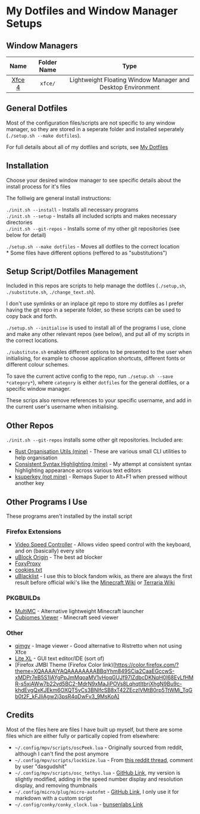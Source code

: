 # My Dotfiles and Window Manager Setups

## Window Managers

| Name | Folder Name | Type |
| :-: | :-: | :-: |	
| [Xfce 4](info/xfce4.md) | `xfce/` | Lightweight Floating Window Manager and Desktop Environment |

## General Dotfiles

Most of the configuration files/scripts are not specific to any window manager, so they are stored in a seperate folder and installed seperately (`./setup.sh --make dotfiles`).

For full details about all of my dotfiles and scripts, see [My Dotfiles](https://randomcoder67.github.io/dotfiles/index.html)

## Installation

Choose your desired window manager to see specific details about the install process for it's files

The folliwig are general install instructions:

`./init.sh --install` - Installs all necessary programs  
`./init.sh --setup` - Installs all included scripts and makes necessary directories  
`./init.sh --git-repos` - Installs some of my other git repositories (see below for detail)  

`./setup.sh --make dotfiles` - Moves all dotfiles to the correct location  
	* Some files have different options (reffered to as "substitutions")

## Setup Script/Dotfiles Management

Included in this repos are scripts to help manage the dotfiles (`./setup,sh`, `./substitute.sh`, `./change_text.sh`). 

I don't use symlinks or an inplace git repo to store my dotfiles as I prefer having the git repo in a seperate folder, so these scripts can be used to copy back and forth.

`./setup.sh --initialise` is used to install all of the programs I use, clone and make any other relevant repos (see below), and put all of my scripts in the correct locations.

`./substitute.sh` enables different options to be presented to the user when initialising, for example to choose application shortcuts, different fonts or different colour schemes.

To save the current active config to the repo, run `./setup.sh --save *category*`), where `category` is either `dotfiles` for the general dotfiles, or a specific window manager.

These scrips also remove references to your specific username, and add in the current user's username when initialising.

## Other Repos

`./init.sh --git-repos` installs some other git repositories. Included are:

* [Rust Organisation Utils (mine)](ADDLINK) - These are various small CLI utilities to help organisation
* [Consistent Syntax Highlighting (mine)](ADDLINK) - My attempt at consistent syntax highlighting appearance across various text editors
* [ksuperkey (not mine)](https://github.com/hanschen/ksuperkey) - Remaps Super to Alt+F1 when pressed without another key

## Other Programs I Use

These programs aren't installed by the install script

### Firefox Extensions

* [Video Speed Controller](https://addons.mozilla.org/en-GB/firefox/addon/videospeed/) - Allows video speed control with the keyboard, and on (basically) every site
* [uBlock Origin](https://addons.mozilla.org/en-GB/firefox/addon/ublock-origin/) - The best ad blocker
* [FoxyProxy](https://addons.mozilla.org/en-GB/firefox/addon/foxyproxy-standard/)
* [cookies.txt](https://addons.mozilla.org/en-US/firefox/addon/cookies-txt/)
* [uBlacklist](https://addons.mozilla.org/en-GB/firefox/addon/ublacklist/) - I use this to block fandom wikis, as there are always the first result before official wiki's like the [Minecraft Wiki](https://minecraft.wiki/) or [Terraria Wiki](https://terraria.wiki.gg/wiki/Terraria_Wiki)

### PKGBUILDs

* [MultiMC](https://github.com/MultiMC/multimc-pkgbuild) - Alternative lightweight Minecraft launcher
* [Cubiomes Viewer](https://aur.archlinux.org/packages/cubiomes-viewer) - Minecraft seed viewer

### Other

* [qimgv](https://github.com/easymodo/qimgv) - Image viewer - Good alternative to Ristretto when not using Xfce
* [Lite XL](https://lite-xl.com/) - GUI text editor/IDE (sort of)
* [Firefox JMBI Theme (Firefox Color link)[https://color.firefox.com/?theme=XQAAAAIYAQAAAAAAAABBqYhm849SCia2CaaEGccwS-xMDPr7eB5S1IAYgPpJmMqoaMV1vHoqGUJf97lZdbcDKNqH0I68EyLfHMR-s5xjAWw7b22vd5BC2-MdrN9xMaJiPOVs8LqhqtItbrjXhgN9Bu9c-khdEvgQxKJEkm6OXQT5vCs3BNlfcSB8xT42ZEczIVMtB0rp5TtWMi_TqGb0t2F_kFJliAgw2j3psR4qDwFv3_9MsKoA]

## Credits

Most of the files here are files I have built up myself, but there are some files which are either fully or partically copied from elsewhere:

* `~/.config/mpv/scripts/oscPeek.lua` - Originally sourced from reddit, although I can't find the post anymore
* `~/.config/mpv/scripts/lockSize.lua` - From [this reddit thread](https://www.reddit.com/r/mpv/comments/ob22cd/any_way_to_stop_automatic_resizing_when_youre/), comment by user "dasgudshit"
* `~/.config/mpv/scripts/osc_tethys.lua` - [GitHub Link](https://github.com/Zren/mpv-osc-tethys), my version is slightly modified, adding in the speed number display and resolution display, and removing thumbnails
* `~/.config/micro/plug/micro-autofmt` - [GitHub Link](https://github.com/a11ce/micro-autofmt/), I only use it for markdown with a custom script
* `~/.config/conky/conky_clock.lua` - [bunsenlabs Link](https://forums.bunsenlabs.org/viewtopic.php?id=6939)
